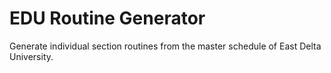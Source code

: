 # EDU Routine Generator
Generate individual section routines from the master schedule of East Delta University.

